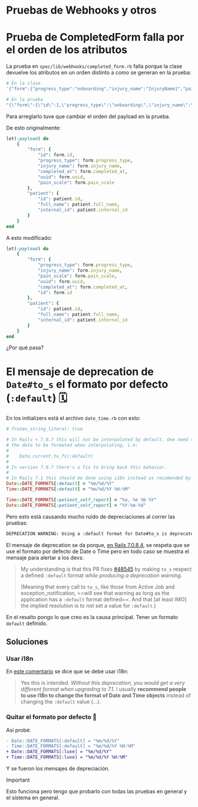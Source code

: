# Pruebas de Webhooks y otros

# Prueba de CompletedForm falla por el orden de los atributos

La prueba en `spec/lib/webhooks/completed_form.rb` falla porque la clase devuelve los atributos en un orden distinto a como se generan en la prueba:
```ruby
# En la clase
'{"form":{"progress_type":"onboarding","injury_name":"InjuryName1","pain_scale":5,"uuid":"b254261a-1769-42ce-84f0-8a14a54eb3fb","completed_at":"2018-10-14T11:00:00.000Z","id":1},"patient":{"id":1,"full_name":"FirstName1 LastName1","internal_id":"58e194a8-9f6c-4de5-a0d4-266deec83f30"}}'

# En la prueba
"{\"form\":{\"id\":1,\"progress_type\":\"onboarding\",\"injury_name\":\"InjuryName1\",\"completed_at\":\"2018-10-14T11:00:00.000Z\",\"uuid\":\"b254261a-1769-42ce-84f0-8a14a54eb3fb\",\"pain_scale\":5},\"patient\":{\"id\":1,\"full_name\":\"FirstName1 LastName1\",\"internal_id\":\"58e194a8-9f6c-4de5-a0d4-266deec83f30\"}}",
```

Para arreglarlo tuve que cambiar el orden del payload en la prueba.

De esto originalmente:
```ruby
let(:payload) do
	{
		"form": {
			"id": form.id,
			"progress_type": form.progress_type,
			"injury_name": form.injury_name,
			"completed_at": form.completed_at,
			"uuid": form.uuid,
			"pain_scale": form.pain_scale
		},
		"patient": {
			"id": patient.id,
			"full_name": patient.full_name,
			"internal_id": patient.internal_id
		}
	}
end
```

A esto modificado:
```ruby
let(:payload) do
	{
		"form": {
			"progress_type": form.progress_type,
			"injury_name": form.injury_name,
			"pain_scale": form.pain_scale,
			"uuid": form.uuid,
			"completed_at": form.completed_at,
			"id": form.id
		},
		"patient": {
			"id": patient.id,
			"full_name": patient.full_name,
			"internal_id": patient.internal_id
		}
	}
end
```

¿Por qué pasa?

# El mensaje de deprecation de `Date#to_s` el formato por defecto (`:default`) 🗓️

En los initializers está el archivo `date_time.rb` con esto:
```ruby
# frozen_string_literal: true

# In Rails < 7.0.7 this will not be interpolated by default. One need to explicitly tell
# the date to be formated when interpolating, i.e:
#
#    Date.current.to_fs(:default)
#
# In version 7.0.7 there's a fix to bring back this behavior.
#
# In Rails 7.1 this should be done using i18n instead as recomended by Rafael França -> https://github.com/rails/rails/pull/48555#issuecomment-1680844190
Date::DATE_FORMATS[:default] = "%m/%d/%Y"
Time::DATE_FORMATS[:default] = "%m/%d/%Y %H:%M"

Time::DATE_FORMATS[:patient_self_report] = "%a, %e %b %Y"
Date::DATE_FORMATS[:patient_self_report] = "%Y-%m-%d"
```

Pero esto está causando mucho ruido de depreciaciones al correr las pruebas:
```bash
DEPRECATION WARNING: Using a :default format for Date#to_s is deprecated. Please use Date#to_fs instead. If you fixed all places inside your application that you see this deprecation, you can set `ENV['RAILS_DISABLE_DEPRECATED_TO_S_CONVERSION']` to `"true"` in the `config/application.rb` file before the `Bundler.require` call to fix all the callers outside of your application. (called from block (4 levels) in <top (required)> at /Users/francisco/projects/luna-project/backend/spec/requests/patient_self_report/api/v2/form_status/form_status_is_urgent_spec.rb:40)
```

El mensaje de deprecation se da porque, [en Rails 7.0.8.4](https://github.com/rails/rails/pull/48555#issuecomment-1713935272), se respeta que se use el formato por defecto de Date o Time pero en todo caso se muestra el mensaje para alertar a los devs:

> My understanding is that this PR fixes [#48545](https://github.com/rails/rails/issues/48545) by making `to_s` respect a defined `:default` format _while producing a deprecation warning_.
>
> (Meaning that every call to `to_s`, like those from Active Job and exception_notification, ==will see that warning as long as the application has a `:default` format defined==. And that [at least IMO] the implied resolution is to not set a value for `:default`.)

En el resalto pongo lo que creo es la causa principal. Tener un formato `default` definido.

## Soluciones

### Usar i18n

En [este comentario](https://github.com/rails/rails/pull/48555#issuecomment-1680844190) se dice que se debe usar i18n:

> Yes this is intended. *Without this deprecation, you would get a very different format when upgrading to 7.1.* I usually **recommend people to use i18n to change the format of Date and Time objects** instead of changing the `:default` value (...).

### Quitar el formato por defecto 🎉

Así probé:
```diff
- Date::DATE_FORMATS[:default] = "%m/%d/%Y"
- Time::DATE_FORMATS[:default] = "%m/%d/%Y %H:%M"
+ Date::DATE_FORMATS[:luxe] = "%m/%d/%Y"
+ Time::DATE_FORMATS[:luxe] = "%m/%d/%Y %H:%M"
```

Y se fueron los mensajes de depreciación.

> [!important]
> Esto funciona pero tengo que probarlo con todas las pruebas en general y el sistema en general.